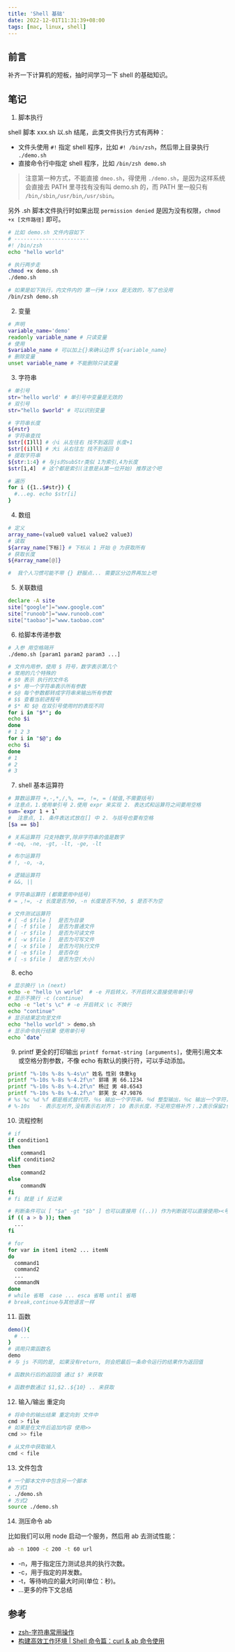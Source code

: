 ```yaml
---
title: 'Shell 基础'
date: 2022-12-01T11:31:39+08:00
tags: [mac, linux, shell]
---
```


## 前言

补齐一下计算机的短板，抽时间学习一下 shell 的基础知识。

## 笔记

1. 脚本执行

shell 脚本 xxx.sh 以.sh 结尾，此类文件执行方式有两种：

- 文件头使用 `#!` 指定 shell 程序，比如 `#! /bin/zsh`，然后带上目录执行 `./demo.sh`
- 直接命令行中指定 shell 程序，比如 `/bin/zsh demo.sh`

> 注意第一种方式，不能直接 `dmeo.sh`，得使用 `./demo.sh`，是因为这样系统会直接去 PATH 里寻找有没有叫 demo.sh 的，而 PATH 里一般只有 `/bin`,`/sbin`,`/usr/bin`,`/usr/sbin`。

另外 .sh 脚本文件执行时如果出现 `permission denied` 是因为没有权限，`chmod +x [文件路径]` 即可。

```sh
# 比如 demo.sh 文件内容如下
# ------------------------
#! /bin/zsh
echo "hello world"

# 执行两步走
chmod +x demo.sh
./demo.sh

# 如果是如下执行，内文件内的 第一行#！xxx 是无效的，写了也没用
/bin/zsh demo.sh
```

2. 变量

```sh
# 声明
variable_name='demo'
readonly variable_name # 只读变量
# 使用
$variable_name # 可以加上{}来确认边界 ${variable_name}
# 删除变量
unset variable_name # 不能删除只读变量
```

3. 字符串

```sh
# 单引号
str='hello world' # 单引号中变量是无效的
# 双引号
str="hello $world" # 可以识别变量

# 字符串长度
${#str}
# 字符串查找
$str[(I)ll] # 小i 从左往右 找不到返回 长度+1
$str[(i)ll] # 大i 从右往左 找不到返回 0
# 提取字符串
${str:1:4} # 与js的subStr类似 1为索引,4为长度
$str[1,4]  # 这个都是索引(注意是从第一位开始) 推荐这个吧

# 遍历
for i ({1..$#str}) {
  #...eg. echo $str[i]
}
```

4. 数组

```sh
# 定义
array_name=(value0 value1 value2 value3)
# 读取
${array_name[下标]} # 下标从 1 开始 @ 为获取所有
# 获取长度
${#array_name[@]}

#  我个人习惯可能不带 {} 舒服点... 需要区分边界再加上吧
```

5. 关联数组

```sh
declare -A site
site["google"]="www.google.com"
site["runoob"]="www.runoob.com"
site["taobao"]="www.taobao.com"
```

6. 给脚本传递参数

```sh
# 入参 用空格隔开
./demo.sh [param1 param2 param3 ...]

# 文件内用参，使用 $ 符号，数字表示第几个
# 常用的几个特殊的
# $0 表示 执行的文件名
# $* 用一个字符串表示所有参数
# $@ 每个参数都转成字符串来输出所有参数
# $$ 查看当前进程号
# $* 和 $@ 在双引号使用时的表现不同
for i in "$*"; do
echo $i
done
# 1 2 3
for i in "$@"; do
echo $i
done
# 1
# 2
# 3
```

7. shell 基本运算符

```sh
# 算数运算符 +,-,*,/,%, ==, !=, = (赋值,不需要括号)
# 注意点，1.使用单引号 2.使用 expr 来实现 2. 表达式和运算符之间要用空格
sum=`expr 1 + 1`
#  注意点, 1. 条件表达式放在[] 中 2. 与括号也要有空格
[$a == $b]

# 关系运算符 只支持数字,除非字符串的值是数字
# -eq, -ne, -gt, -lt, -ge, -lt

# 布尔运算符
# !, -o, -a,

# 逻辑运算符
# &&, ||

# 字符串运算符 (都需要用中括号)
# = ,!=, -z 长度是否为0, -n 长度是否不为0, $ 是否不为空

# 文件测试运算符
# [ -d $file ]  是否为目录
# [ -f $file ]  是否为普通文件
# [ -r $file ]  是否为可读文件
# [ -w $file ]  是否为可写文件
# [ -x $file ]  是否为可执行文件
# [ -e $file ]  是否存在
# [ -s $file ]  是否为空(大小)
```

8. echo

```sh
# 显示换行 \n (next)
echo -e "hello \n world"  # -e 开启转义，不开启转义直接使用单引号
# 显示不换行 -c (continue)
echo -e "let's \c" # -e 开启转义 \c 不换行
echo "continue"
# 显示结果定向至文件
echo "hello world" > demo.sh
# 显示命令执行结果 使用单引号
echo `date`
```

9. printf 更全的打印输出
   `printf format-string [arguments]`，使用引用文本或空格分割参数，不像 echo 有默认的换行符，可以手动添加。

```sh
printf "%-10s %-8s %-4s\n" 姓名 性别 体重kg
printf "%-10s %-8s %-4.2f\n" 郭靖 男 66.1234
printf "%-10s %-8s %-4.2f\n" 杨过 男 48.6543
printf "%-10s %-8s %-4.2f\n" 郭芙 女 47.9876
# %s %c %d %f 都是格式替代符，％s 输出一个字符串，％d 整型输出，％c 输出一个字符，％f 输出实数，以小数形式输出。
# %-10s   - 表示左对齐,没有表示右对齐； 10 表示长度，不足用空格补齐；.2表示保留2位小数
```

10. 流程控制

```sh
# if
if condition1
then
    command1
elif condition2
then
    command2
else
    commandN
fi
# fi 就是 if 反过来

# 判断条件可以 [ "$a" -gt "$b" ] 也可以直接用 ((..)) 作为判断就可以直接使用><号了
if (( a > b )); then
  ...
fi

# for
for var in item1 item2 ... itemN
do
  command1
  command2
  ...
  commandN
done
# while 省略  case ... esca 省略 until 省略
# break,continue与其他语言一样
```

11. 函数

```sh
demo(){
  # ...
}
# 调用只需函数名
demo
# 与 js 不同的是, 如果没有return, 则会把最后一条命令运行的结果作为返回值

# 函数执行后的返回值 通过 $? 来获取

# 函数参数通过 $1,$2..${10} .. 来获取
```

12. 输入/输出 重定向

```sh
# 将命令的输出结果 重定向到 文件中
cmd > file
# 如果是在文件后追加内容 使用>>
cmd >> file

# 从文件中获取输入
cmd < file
```

13. 文件包含

```sh
# 一个脚本文件中包含另一个脚本
# 方式1
. ./demo.sh
# 方式2
source ./demo.sh
```

14. 测压命令 ab

比如我们可以用 node 启动一个服务，然后用 ab 去测试性能：

```sh
ab -n 1000 -c 200 -t 60 url
```

- -n，用于指定压力测试总共的执行次数。
- -c，用于指定的并发数。
- -t，等待响应的最大时间(单位：秒)。
- ...更多的件下文总结

## 参考

- [zsh-字符串常用操作](https://kennethfan.github.io/2017/09/20/zsh-%E5%AD%97%E7%AC%A6%E4%B8%B2%E5%B8%B8%E7%94%A8%E6%93%8D%E4%BD%9C/)
- [构建高效工作环境 | Shell 命令篇：curl & ab 命令使用](https://blog.csdn.net/mickjoust/article/details/101049899)
